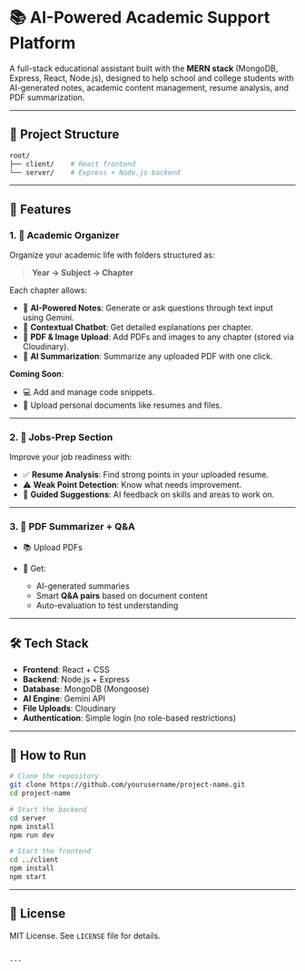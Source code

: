 
# 📚 AI-Powered Academic Support Platform

A full-stack educational assistant built with the **MERN stack** (MongoDB, Express, React, Node.js), designed to help school and college students with AI-generated notes, academic content management, resume analysis, and PDF summarization.

---

## 📂 Project Structure

```bash
root/
├── client/    # React frontend
└── server/    # Express + Node.js backend
````

---

## 🚀 Features

### 1. 📁 Academic Organizer

Organize your academic life with folders structured as:

> **Year → Subject → Chapter**

Each chapter allows:

* 📝 **AI-Powered Notes**: Generate or ask questions through text input using Gemini.
* 💬 **Contextual Chatbot**: Get detailed explanations per chapter.
* 📄 **PDF & Image Upload**: Add PDFs and images to any chapter (stored via Cloudinary).
* 📑 **AI Summarization**: Summarize any uploaded PDF with one click.

**Coming Soon**:

* 💻 Add and manage code snippets.
* 📂 Upload personal documents like resumes and files.

---

### 2. 🧠 Jobs-Prep Section

Improve your job readiness with:

* ✅ **Resume Analysis**: Find strong points in your uploaded resume.
* ⚠️ **Weak Point Detection**: Know what needs improvement.
* 🧭 **Guided Suggestions**: AI feedback on skills and areas to work on.

---

### 3. 📄 PDF Summarizer + Q\&A

* 📚 Upload PDFs
* 🧠 Get:

  * AI-generated summaries
  * Smart **Q\&A pairs** based on document content
  * Auto-evaluation to test understanding

---

## 🛠️ Tech Stack

* **Frontend**: React + CSS
* **Backend**: Node.js + Express
* **Database**: MongoDB (Mongoose)
* **AI Engine**: Gemini API
* **File Uploads**: Cloudinary
* **Authentication**: Simple login (no role-based restrictions)

---

## 🧪 How to Run

```bash
# Clone the repository
git clone https://github.com/yourusername/project-name.git
cd project-name

# Start the backend
cd server
npm install
npm run dev

# Start the frontend
cd ../client
npm install
npm start
```

---

## 📃 License

MIT License. See `LICENSE` file for details.

```

---